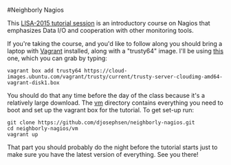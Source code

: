#Neighborly Nagios

This [LISA-2015 tutorial
session](https://www.usenix.org/conference/lisa15/training-program/session/neighborly-nagios)
is an introductory course on Nagios that emphasizes Data I/O and cooperation
with other monitoring tools.

If you're taking the course, and you'd like to follow along you should bring a
laptop with [Vagrant](https://www.vagrantup.com/) installed, along with a
"trusty64" image. I'll be using
[this](https://cloud-images.ubuntu.com/vagrant/trusty/current/trusty-server-cloudimg-amd64-vagrant-disk1.box)
one, which you can grab by typing: 

``` 
vagrant box add trusty64 https://cloud-images.ubuntu.com/vagrant/trusty/current/trusty-server-cloudimg-amd64-vagrant-disk1.box
``` 
You should do that any time before the day of the class because it's a
relatively large download.  The [vm](/vm) directory contains everything you
need to boot and set up the vagrant box for the tutorial. To get set-up run: 

```
git clone https://github.com/djosephsen/neighborly-nagios.git
cd neighborly-nagios/vm
vagrant up
```

That part you should probably do the night before the tutorial starts just to
make sure you have the latest version of everything. See you there!
